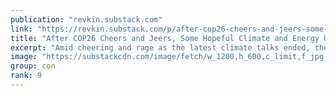 ```yaml
---
publication: "revkin.substack.com"
link: "https://revkin.substack.com/p/after-cop26-cheers-and-jeers-some-21-11-15"
title: "After COP26 Cheers and Jeers, Some Hopeful Climate and Energy Undercurrents"
excerpt: "Amid cheering and rage as the latest climate talks ended, there are heaps of issues and opportunities to work on in the months and years ahead."
image: "https://substackcdn.com/image/fetch/w_1200,h_600,c_limit,f_jpg,q_auto:good,fl_progressive:steep/https%3A%2F%2Fbucketeer-e05bbc84-baa3-437e-9518-adb32be77984.s3.amazonaws.com%2Fpublic%2Fimport-images%2F05be73bb-cc7b-4bd1-8e4f-bc39a9c4879d%2F0942104348cdb327d9bf697e09a72d7e.jpg"
group: con
rank: 9
---
```

